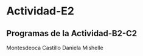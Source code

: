 # Actividad-E2
Programas de la Actividad-B2-C2
-------------------------------------
  Montesdeoca Castillo Daniela Mishelle
  
